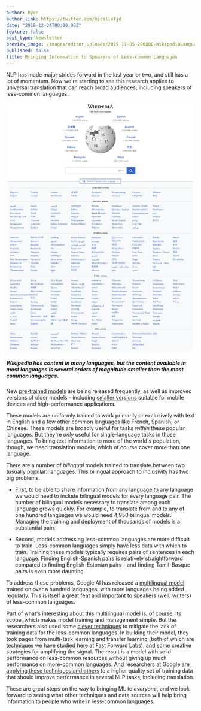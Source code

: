 ```yaml
---
author: Ryan
author_link: https://twitter.com/micallefjd
date: "2019-12-24T00:00:00Z"
feature: false
post_type: Newsletter
preview_image: /images/editor_uploads/2019-11-05-200808-WikipediaLanguages.png
published: false
title: Bringing Information to Speakers of Less-common Languages
---
```


NLP has made major strides forward in the last year or two, and still has a lot of momentum. Now we're starting to see this research applied to universal translation that can reach broad audiences, including speakers of less-common languages.

![](/images/editor_uploads/2019-11-05-200808-WikipediaLanguages.png)

##### Wikipedia has content in many languages, but the content available in most languages is several orders of magnitude smaller than the most common languages.

New [pre-trained models](https://www.analyticsvidhya.com/blog/2019/03/pretrained-models-get-started-nlp/) are being released frequently, as well as improved versions of older models - including [smaller versions](https://medium.com/syncedreview/googles-albert-is-a-leaner-bert-achieves-sota-on-3-nlp-benchmarks-f64466dd583) suitable for mobile devices and high-performance applications.

These models are uniformly trained to work primarily or exclusively with text in English and a few other common languages like French, Spanish, or Chinese. These models are broadly useful for tasks *within* these popular languages. But they're *only* useful for single-language tasks in those languages. To bring text information to more of the world's population, though, we need translation models, which of course cover more than one language. 

There are a number of *bilingual* models trained to translate between two (usually popular) languages. This bilingual approach to inclusivity has two big problems. 

* First, to be able to share information *from* any language *to* any language we would need to include bilingual models for every language pair. The number of bilingual models necessary to translate among each language grows quickly. For example, to translate from and to any of one hundred languages we would need 4,950 bilingual models. Managing the training and deployment of thousands of models is a substantial pain.

* Second, models addressing less-common languages are more difficult to train. Less-common languages simply have less data with which to train. Training these models typically requires pairs of sentences in each language. Finding English-Spanish pairs is relatively straightforward compared to finding English-Estonian pairs - and finding Tamil-Basque pairs is even more daunting.

To address these problems, Google AI has released a [multilingual model](https://github.com/google-research/bert/blob/master/multilingual.md) trained on over a hundred languages, with more languages being added regularly. This is itself a great feat and important to speakers (well, writers) of less-common languages.

Part of what's interesting about this multilingual model is, of course, its scope, which makes model training and management simple. But the researchers also used some [clever techniques](https://arxiv.org/abs/1907.05019) to mitigate the lack of training data for the less-common languages. In building their model, they took pages from multi-task learning and transfer learning (both of which are techniques we have [studied here at Fast Forward Labs](https://clients.fastforwardlabs.com/)), and some creative strategies for amplifying the signal. The result is a model with solid performance on less-common resources without giving up much performance on more-common languages. And researchers at Google are [applying these techniques and others](https://arxiv.org/abs/1910.10683v2) to a higher quality set of training data that should improve performance in several NLP tasks, including translation.

These are great steps on the way to bringing ML to *everyone*, and we look forward to seeing what other techniques and data sources will help bring information to people who write in less-common languages.